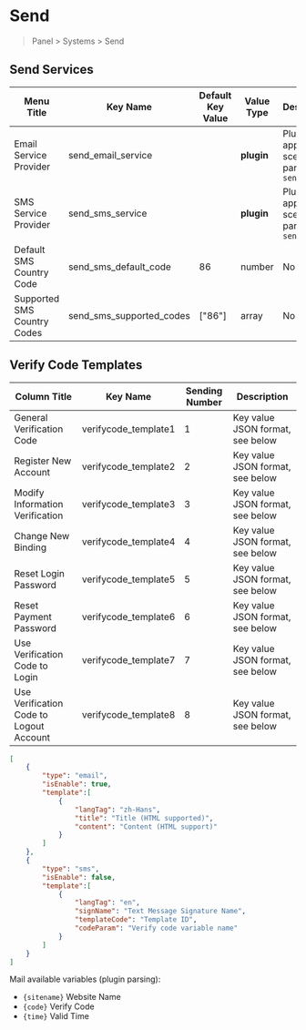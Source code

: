 # Send

> Panel > Systems > Send

## Send Services

| Menu Title | Key Name | Default Key Value | Value Type | Description |
| --- | --- | --- | --- | --- |
| Email Service Provider | send_email_service |  | **plugin** | Plugin application scenario parameter `sendEmail` |
| SMS Service Provider | send_sms_service |  | **plugin** | Plugin application scenario parameter `sendSms` |
| Default SMS Country Code | send_sms_default_code | 86 | number | No + sign |
| Supported SMS Country Codes | send_sms_supported_codes | ["86"] | array | No + sign |

## Verify Code Templates

| Column Title | Key Name | Sending Number | Description |
| --- | --- | --- | --- |
| General Verification Code | verifycode_template1 | 1 | Key value JSON format, see below |
| Register New Account | verifycode_template2 | 2 | Key value JSON format, see below |
| Modify Information Verification | verifycode_template3 | 3 | Key value JSON format, see below |
| Change New Binding | verifycode_template4 | 4 | Key value JSON format, see below |
| Reset Login Password | verifycode_template5 | 5 | Key value JSON format, see below |
| Reset Payment Password | verifycode_template6 | 6 | Key value JSON format, see below |
| Use Verification Code to Login | verifycode_template7 | 7 | Key value JSON format, see below |
| Use Verification Code to Logout Account | verifycode_template8 | 8 | Key value JSON format, see below |


```json
[
    {
        "type": "email",
        "isEnable": true,
        "template":[
            {
                "langTag": "zh-Hans",
                "title": "Title (HTML supported)",
                "content": "Content (HTML support)"
            }
        ]
    },
    {
        "type": "sms",
        "isEnable": false,
        "template":[
            {
                "langTag": "en",
                "signName": "Text Message Signature Name",
                "templateCode": "Template ID",
                "codeParam": "Verify code variable name"
            }
        ]
    }
]
```

Mail available variables (plugin parsing):
- `{sitename}` Website Name
- `{code}` Verify Code
- `{time}` Valid Time